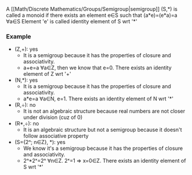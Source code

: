 A [[Math/Discrete Mathematics/Groups/Semigroup|semigroup]] (S,\*) is called a monoid if there exists an element e∈S such that (a\*e)=(e\*a)=a ∀a∈S
Element 'e' is called identity element of S wrt '\*'

### Example
* (Z,+): yes
	* It is a semigroup because it has the properties of closure and associativity.
	* a+e=a ∀a∈Z, then we know that e=0. There exists an identity element of Z wrt '+'
* (N,\*): yes
	* It is a semigroup because it has the properties of closure and associativity.
	* a\*e=a ∀a∈N, e=1. There exists an identity element of N wrt '\*'
* (R,÷): no
	* It is not an algebraic structure because real numbers are not closer under division (cuz of 0)
* (R*,÷): no
	* It is an algebraic structure but not a semigroup because it doesn't follow associative property
* (S={2ⁿ; n∈Z}, \*): yes
	* We know it's a semigroup because it has the properties of closure and associativity.
	* 2ⁿ\*2ˣ=2ⁿ ∀n∈Z. 2ˣ=1 => x=0∈Z. There exists an identity element of S wrt '\*'